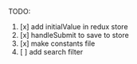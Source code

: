 TODO:

1. [x] add initialValue in redux store
2. [x] handleSubmit to save to store
3. [x] make constants file
4. [ ] add search filter